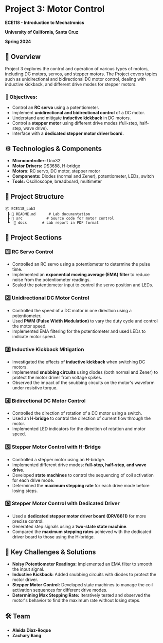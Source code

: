 # Project 3: Motor Control

**ECE118 - Introduction to Mechatronics**  

**University of California, Santa Cruz**  

**Spring 2024**  

## 📌 Overview

Project 3 explores the control and operation of various types of motors, including DC motors, servos, and stepper motors. The Project covers topics such as unidirectional and bidirectional DC motor control, dealing with inductive kickback, and different drive modes for stepper motors.

### 🔹 Objectives:

- Control an **RC servo** using a potentiometer.
- Implement **unidirectional and bidirectional control** of a DC motor.
- Understand and mitigate **inductive kickback** in DC motors.
- Control a **stepper motor** using different drive modes (full-step, half-step, wave drive).
- Interface with a **dedicated stepper motor driver board**.

## ⚙️ Technologies & Components

- **Microcontroller:** Uno32
- **Motor Drivers:** DS3658, H-bridge
- **Motors:** RC servo, DC motor, stepper motor
- **Components:** Diodes (normal and Zener), potentiometer, LEDs, switch
- **Tools:** Oscilloscope, breadboard, multimeter

## 📂 Project Structure
```plaintext
📦 ECE118_Lab3
 ┣ 📜 README.md      # Lab documentation
 ┣ 📂 src           # Source code for motor control
 ┗  📂 docs       # Lab report in PDF format
```

## 🚀 Project Sections

### 1️⃣ RC Servo Control

- Controlled an RC servo using a potentiometer to determine the pulse time.
- Implemented an **exponential moving average (EMA) filter** to reduce noise from the potentiometer readings.
- Scaled the potentiometer input to control the servo position and LEDs.

### 2️⃣ Unidirectional DC Motor Control

- Controlled the speed of a DC motor in one direction using a potentiometer.
- Used **PWM (Pulse Width Modulation)** to vary the duty cycle and control the motor speed.
- Implemented EMA filtering for the potentiometer and used LEDs to indicate motor speed.

### 3️⃣ Inductive Kickback Mitigation

- Investigated the effects of **inductive kickback** when switching DC motors.
- Implemented **snubbing circuits** using diodes (both normal and Zener) to protect the motor driver from voltage spikes.
- Observed the impact of the snubbing circuits on the motor's waveform under resistive torque.

### 4️⃣ Bidirectional DC Motor Control

- Controlled the direction of rotation of a DC motor using a switch.
- Used an **H-bridge** to control the direction of current flow through the motor.
- Implemented LED indicators for the direction of rotation and motor speed.

### 5️⃣ Stepper Motor Control with H-Bridge

- Controlled a stepper motor using an H-bridge.
- Implemented different drive modes: **full-step, half-step, and wave drive**.
- Developed **state machines** to control the sequencing of coil activation for each drive mode.
- Determined the **maximum stepping rate** for each drive mode before losing steps.

### 6️⃣ Stepper Motor Control with Dedicated Driver

- Used a **dedicated stepper motor driver board (DRV8811)** for more precise control.
- Generated step signals using a **two-state state machine**.
- Compared the **maximum stepping rates** achieved with the dedicated driver board to those using the H-bridge.

## 🎯 Key Challenges & Solutions

- **Noisy Potentiometer Readings:** Implemented an EMA filter to smooth the input signal.
- **Inductive Kickback:** Added snubbing circuits with diodes to protect the motor driver.
- **Stepper Motor Control:** Developed state machines to manage the coil activation sequences for different drive modes.
- **Determining Max Stepping Rate:** Iteratively tested and observed the motor's behavior to find the maximum rate without losing steps.

## 🛠 Team

- **Aleida Diaz-Roque**
- **Zachary Bang**

